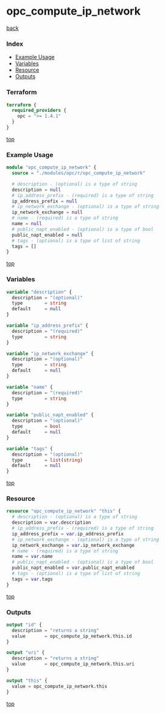 # opc_compute_ip_network

[back](../opc.md)

### Index

- [Example Usage](#example-usage)
- [Variables](#variables)
- [Resource](#resource)
- [Outputs](#outputs)

### Terraform

```terraform
terraform {
  required_providers {
    opc = ">= 1.4.1"
  }
}
```

[top](#index)

### Example Usage

```terraform
module "opc_compute_ip_network" {
  source = "./modules/opc/r/opc_compute_ip_network"

  # description - (optional) is a type of string
  description = null
  # ip_address_prefix - (required) is a type of string
  ip_address_prefix = null
  # ip_network_exchange - (optional) is a type of string
  ip_network_exchange = null
  # name - (required) is a type of string
  name = null
  # public_napt_enabled - (optional) is a type of bool
  public_napt_enabled = null
  # tags - (optional) is a type of list of string
  tags = []
}
```

[top](#index)

### Variables

```terraform
variable "description" {
  description = "(optional)"
  type        = string
  default     = null
}

variable "ip_address_prefix" {
  description = "(required)"
  type        = string
}

variable "ip_network_exchange" {
  description = "(optional)"
  type        = string
  default     = null
}

variable "name" {
  description = "(required)"
  type        = string
}

variable "public_napt_enabled" {
  description = "(optional)"
  type        = bool
  default     = null
}

variable "tags" {
  description = "(optional)"
  type        = list(string)
  default     = null
}
```

[top](#index)

### Resource

```terraform
resource "opc_compute_ip_network" "this" {
  # description - (optional) is a type of string
  description = var.description
  # ip_address_prefix - (required) is a type of string
  ip_address_prefix = var.ip_address_prefix
  # ip_network_exchange - (optional) is a type of string
  ip_network_exchange = var.ip_network_exchange
  # name - (required) is a type of string
  name = var.name
  # public_napt_enabled - (optional) is a type of bool
  public_napt_enabled = var.public_napt_enabled
  # tags - (optional) is a type of list of string
  tags = var.tags
}
```

[top](#index)

### Outputs

```terraform
output "id" {
  description = "returns a string"
  value       = opc_compute_ip_network.this.id
}

output "uri" {
  description = "returns a string"
  value       = opc_compute_ip_network.this.uri
}

output "this" {
  value = opc_compute_ip_network.this
}
```

[top](#index)